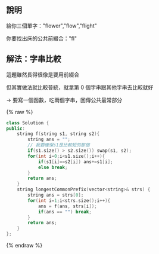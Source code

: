 ## 說明

給你三個單字："flower","flow","flight"

你要找出床的公共前綴合："fl"

## 解法：字串比較

這題雖然長得很像是要用前綴合

但其實做法就比較普統，就拿第 0 個字串跟其他字串去比較就好

-> 要寫一個函數，吃兩個字串，回傳公共最常部分

{% raw %}

```cpp
class Solution {
public:
    string f(string s1, string s2){
        string ans = "";
        // 我要確保s1是比較短的那個
        if(s1.size() > s2.size()) swap(s1, s2);
        for(int i=0;i<s1.size();i++){
            if(s1[i]==s2[i]) ans+=s1[i];
            else break;
        }
        return ans;
    }
    string longestCommonPrefix(vector<string>& strs) {
        string ans = strs[0];
        for(int i=1;i<strs.size();i++){
            ans = f(ans, strs[i]);
            if(ans == "") break;
        }
        return ans;
    }
};
```

{% endraw %}
